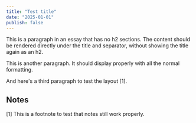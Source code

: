 ```yaml
---
title: "Test title"
date: "2025-01-01"
publish: false
---
```


This is a paragraph in an essay that has no h2 sections. The content should be rendered directly under the title and separator, without showing the title again as an h2.

This is another paragraph. It should display properly with all the normal formatting.

And here's a third paragraph to test the layout [1].

## Notes

[1] This is a footnote to test that notes still work properly.
